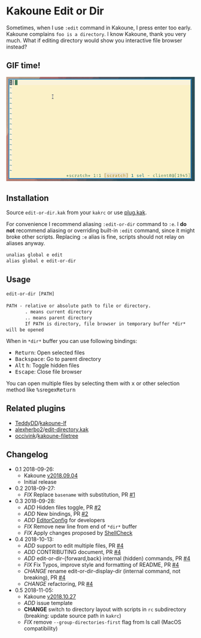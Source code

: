 # Kakoune Edit or Dir

Sometimes, when I use `:edit` command in Kakoune, I press enter too
early. Kakoune complains `foo is a directory`. I know Kakoune, thank you
very much. What if editing directory would show you interactive file browser
instead?

## GIF time!

![GIF](edit-or-dir.gif)

## Installation

Source `edit-or-dir.kak` from your `kakrc` or use [plug.kak].

For convenience I recommend aliasing `:edit-or-dir` command to `:e`.
I **do not** recommend aliasing or overriding built-in `:edit` command,
since it might broke other scripts. Replacing `:e` alias is fine, scripts
should not relay on aliases anyway.

```
unalias global e edit
alias global e edit-or-dir
```

## Usage

```
edit-or-dir [PATH]

PATH - relative or absolute path to file or directory.
       . means current directory
       .. means parent directory
       If PATH is directory, file browser in temporary buffer *dir* will be opened
```

When in `*dir*` buffer you can use following bindings:

- <kbd>Return</kbd>: Open selected files
- <kbd>Backspace</kbd>: Go to parent directory
- <kbd>Alt</kbd> <kbd>h</kbd>: Toggle hidden files
- <kbd>Escape</kbd>: Close file browser

You can open multiple files by selecting them with <kbd>x</kbd> or other
selection method like <kbd>%</kbd><kbd>s</kbd>regex<kbd>Return</kbd>

## Related plugins

- [TeddyDD][TeddyDD]/[kakoune-lf][kakoune-lf]
- [alexherbo2][alexherbo2]/[edit-directory.kak][edit-directory.kak]
- [occivink][occivink]/[kakoune-filetree][kakoune-filetree]

## Changelog

- 0.1 2018-09-26:
  - Kakoune [v2018.09.04]
  - Initial release
- 0.2 2018-09-27:
  - _FIX_ Replace `basename` with substitution, PR [#1]
- 0.3 2018-09-28:
  - _ADD_ Hidden files toggle, PR [#2]
  - _ADD_ New bindings, PR [#2]
  - _ADD_ [EditorConfig] for developers
  - _FIX_ Remove new line from end of `*dir*` buffer
  - _FIX_ Apply changes proposed by [ShellCheck]
- 0.4 2018-10-13:
  - _ADD_ support to edit multiple files, PR [#4]
  - _ADD_ CONTRIBUTING document, PR [#4]
  - _ADD_ edit-or-dir-{forward,back} internal (hidden) commands, PR [#4]
  - _FIX_ Fix Typos, improve style and formatting of README, PR [#4]
  - _CHANGE_ rename edit-or-dir-display-dir (internal command, not breaking), PR [#4]
  - _CHANGE_ refactoring, PR [#4]
- 0.5 2018-11-05:
  - Kakoune [v2018.10.27]
  - _ADD_ issue template
  - __CHANGE__ switch to directory layout with scripts in `rc` subdirectory (breaking: update source path in `kakrc`)
  - _FIX_ remove `--group-directories-first` flag from ls call (MacOS compatibility)


[EditorConfig]: https://editorconfig.org
[ShellCheck]: https://shellcheck.net
[v2018.09.04]: https://github.com/mawww/kakoune/releases/tag/v2018.09.04
[v2018.10.27]: https://github.com/mawww/kakoune/releases/tag/v2018.10.27
[#1]: https://github.com/TeddyDD/kakoune-edit-or-dir/pull/1
[#2]: https://github.com/TeddyDD/kakoune-edit-or-dir/pull/2
[#4]: https://github.com/TeddyDD/kakoune-edit-or-dir/pull/4

[alexherbo2]: https://github.com/alexherbo2
[edit-directory.kak]: https://github.com/alexherbo2/edit-directory.kak
[occivink]: https://github.com/occivink
[kakoune-filetree]: https://github.com/occivink/kakoune-filetree
[TeddyDD]: https://github.com/TeddyDD
[kakoune-lf]: https://github.com/TeddyDD/kakoune-lf
[plug.kak]: https://github.com/andreyorst/plug.kak

